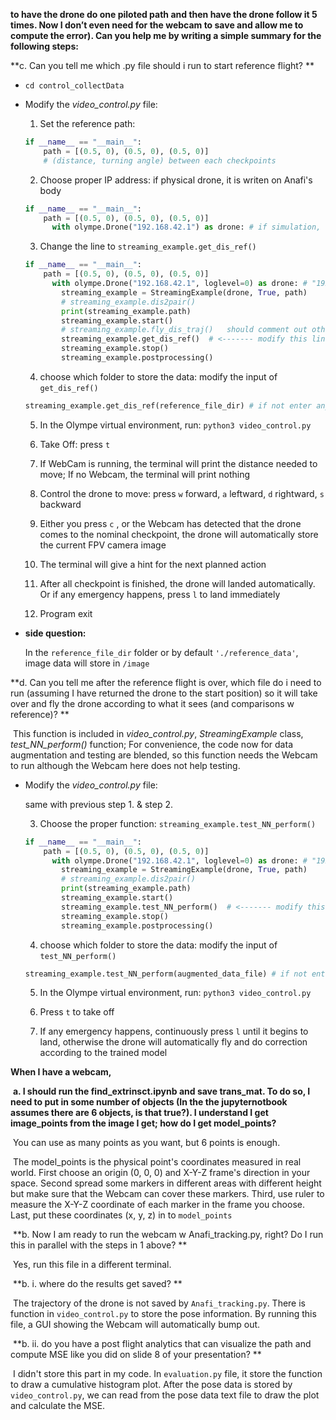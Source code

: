 **to have the drone do one piloted path and then have the drone follow it 5 times. Now I don’t even need for the webcam to save and allow me to compute the error). Can you help me by writing a simple summary for the following steps:**

**c. Can you tell me which .py file should i run to start reference flight?  **

- ```
  cd control_collectData
  ```

- Modify the *video_control.py* file: 

  1. Set the reference path: 

  ```python
  if __name__ == "__main__":
      path = [(0.5, 0), (0.5, 0), (0.5, 0)] 
      # (distance, turning angle) between each checkpoints
  ```

  2.  Choose proper IP address: if physical drone, it is writen on Anafi's body

  ```python
  if __name__ == "__main__":
      path = [(0.5, 0), (0.5, 0), (0.5, 0)] 
  		with olympe.Drone("192.168.42.1") as drone: # if simulation, use "10.202.0.1"
  ```

  3. Change the line to `streaming_example.get_dis_ref()`

  ```python
  if __name__ == "__main__":
      path = [(0.5, 0), (0.5, 0), (0.5, 0)] 
  		with olympe.Drone("192.168.42.1", loglevel=0) as drone: # "192.168.42.1" "10.202.0.1"
          streaming_example = StreamingExample(drone, True, path)
          # streaming_example.dis2pair()
          print(streaming_example.path)
          streaming_example.start()
          # streaming_example.fly_dis_traj()   should comment out others
          streaming_example.get_dis_ref()  # <------- modify this line
          streaming_example.stop()
          streaming_example.postprocessing()
  ```

  4. choose which folder to store the data: modify the input of `get_dis_ref()`

  ```python
  streaming_example.get_dis_ref(reference_file_dir) # if not enter anything, the reference data is store in './reference_data'
  ```

  5. In the Olympe virtual environment, run: `python3 video_control.py`

  6. Take Off: press `t`

  7. If WebCam is running, the terminal will print the distance needed to move; If no Webcam, the terminal will print nothing

  8. Control the drone to move: press `w` forward, `a` leftward, `d` rightward, `s` backward

  9. Either you press `c` , or the Webcam has detected that the drone comes to the nominal checkpoint, the drone will automatically store the current FPV camera image

  10. The terminal will give a hint for the next planned action

  11. After all checkpoint is finished, the drone will landed automatically. Or if any emergency happens, press `l` to land immediately

  12. Program exit

  

- **side question:**

  In the `reference_file_dir` folder or by default `'./reference_data'`, image data will store in `/image`

  

**d. Can you tell me after the reference flight is over, which file do i need to run (assuming I have returned the drone to the start position) so it will take over and fly the drone according to what it sees (and comparisons w reference)? **

​	This function is included in *video_control.py*, *StreamingExample* class, *test_NN_perform()* function; For convenience, the code now for data augmentation and testing are blended, so this function needs the Webcam to run although the Webcam here does not help testing.

- Modify the *video_control.py* file: 

  same with previous step 1. & step 2.

  3. Choose the proper function:  `streaming_example.test_NN_perform()`

  ```python
  if __name__ == "__main__":
      path = [(0.5, 0), (0.5, 0), (0.5, 0)] 
  		with olympe.Drone("192.168.42.1", loglevel=0) as drone: # "192.168.42.1" "10.202.0.1"
          streaming_example = StreamingExample(drone, True, path)
          # streaming_example.dis2pair()
          print(streaming_example.path)
          streaming_example.start()
          streaming_example.test_NN_perform()  # <------- modify this line
          streaming_example.stop()
          streaming_example.postprocessing()
  ```

  4. choose which folder to store the data: modify the input of `test_NN_perform()`

  ```python
  streaming_example.test_NN_perform(augmented_data_file) # if not enter anything, the data is store in "./augmented_training_data"
  ```

  5. In the Olympe virtual environment, run: `python3 video_control.py`

  6. Press `t` to take off
  7. If any emergency happens, continuously press `l`  until it begins to land, otherwise the drone will automatically fly and do correction according to the trained model



**When I have a webcam,**

​	**a. I should run the find_extrinsct.ipynb and save trans_mat. To do so, I need to put in some number of objects (In the the jupyternotbook assumes there are 6 objects, is that true?). I understand I get image_points from the image I get; how do I get model_points?**

​	You can use as many points as you want, but 6 points is enough.  

​	The model_points is the physical point's coordinates measured in real world. First choose an origin (0, 0, 0) and X-Y-Z frame's direction in your space. Second spread some markers in different areas with different height but make sure that the Webcam can cover these markers. Third, use ruler to measure the X-Y-Z coordinate of each marker in the frame you choose. Last, put these coordinates (x, y, z) in to `model_points`



​	**b. Now I am ready to run the webcam w Anafi_tracking.py, right?  Do I run this in parallel with the steps in 1 above?  **

​	Yes, run this file in a different terminal.



​	**b. i. where do the results get saved? **

​	The trajectory of the drone is not saved by `Anafi_tracking.py`. There is function in `video_control.py` to store the pose information. By running this file, a GUI showing the Webcam will automatically bump out. 



​	**b. ii. do you have a post flight analytics that can visualize the path and compute MSE like you did on slide 8 of your presentation? **

​	I didn't store this part in my code. In `evaluation.py` file, it store the function to draw a cumulative histogram plot. After the pose data is stored by `video_control.py`, we can read from the pose data text file to draw the plot and calculate the MSE.



